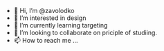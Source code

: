 - 👋 Hi, I’m @zavolodko
- 👀 I’m interested in design
- 🌱 I’m currently learning targeting
- 💞️ I’m looking to collaborate on priciple of studiing.
- 📫 How to reach me ...

<!---
zavolodko/zavolodko is a ✨ special ✨ repository because its `README.md` (this file) appears on your GitHub profile.
You can click the Preview link to take a look at your changes.
--->
